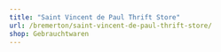 ```yaml
---
title: "Saint Vincent de Paul Thrift Store"
url: /bremerton/saint-vincent-de-paul-thrift-store/
shop: Gebrauchtwaren
---
```

